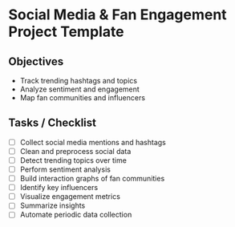 # Social Media & Fan Engagement Project Template

## Objectives
- Track trending hashtags and topics
- Analyze sentiment and engagement
- Map fan communities and influencers

## Tasks / Checklist
- [ ] Collect social media mentions and hashtags
- [ ] Clean and preprocess social data
- [ ] Detect trending topics over time
- [ ] Perform sentiment analysis
- [ ] Build interaction graphs of fan communities
- [ ] Identify key influencers
- [ ] Visualize engagement metrics
- [ ] Summarize insights
- [ ] Automate periodic data collection
